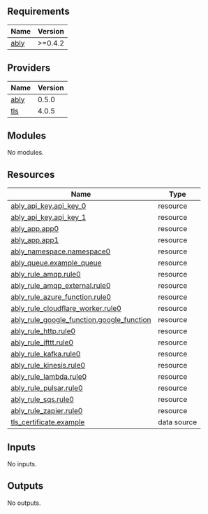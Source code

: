 ## Requirements

| Name | Version |
|------|---------|
| <a name="requirement_ably"></a> [ably](#requirement\_ably) | >=0.4.2 |

## Providers

| Name | Version |
|------|---------|
| <a name="provider_ably"></a> [ably](#provider\_ably) | 0.5.0 |
| <a name="provider_tls"></a> [tls](#provider\_tls) | 4.0.5 |

## Modules

No modules.

## Resources

| Name | Type |
|------|------|
| [ably_api_key.api_key_0](https://registry.terraform.io/providers/ably/ably/latest/docs/resources/api_key) | resource |
| [ably_api_key.api_key_1](https://registry.terraform.io/providers/ably/ably/latest/docs/resources/api_key) | resource |
| [ably_app.app0](https://registry.terraform.io/providers/ably/ably/latest/docs/resources/app) | resource |
| [ably_app.app1](https://registry.terraform.io/providers/ably/ably/latest/docs/resources/app) | resource |
| [ably_namespace.namespace0](https://registry.terraform.io/providers/ably/ably/latest/docs/resources/namespace) | resource |
| [ably_queue.example_queue](https://registry.terraform.io/providers/ably/ably/latest/docs/resources/queue) | resource |
| [ably_rule_amqp.rule0](https://registry.terraform.io/providers/ably/ably/latest/docs/resources/rule_amqp) | resource |
| [ably_rule_amqp_external.rule0](https://registry.terraform.io/providers/ably/ably/latest/docs/resources/rule_amqp_external) | resource |
| [ably_rule_azure_function.rule0](https://registry.terraform.io/providers/ably/ably/latest/docs/resources/rule_azure_function) | resource |
| [ably_rule_cloudflare_worker.rule0](https://registry.terraform.io/providers/ably/ably/latest/docs/resources/rule_cloudflare_worker) | resource |
| [ably_rule_google_function.google_function](https://registry.terraform.io/providers/ably/ably/latest/docs/resources/rule_google_function) | resource |
| [ably_rule_http.rule0](https://registry.terraform.io/providers/ably/ably/latest/docs/resources/rule_http) | resource |
| [ably_rule_ifttt.rule0](https://registry.terraform.io/providers/ably/ably/latest/docs/resources/rule_ifttt) | resource |
| [ably_rule_kafka.rule0](https://registry.terraform.io/providers/ably/ably/latest/docs/resources/rule_kafka) | resource |
| [ably_rule_kinesis.rule0](https://registry.terraform.io/providers/ably/ably/latest/docs/resources/rule_kinesis) | resource |
| [ably_rule_lambda.rule0](https://registry.terraform.io/providers/ably/ably/latest/docs/resources/rule_lambda) | resource |
| [ably_rule_pulsar.rule0](https://registry.terraform.io/providers/ably/ably/latest/docs/resources/rule_pulsar) | resource |
| [ably_rule_sqs.rule0](https://registry.terraform.io/providers/ably/ably/latest/docs/resources/rule_sqs) | resource |
| [ably_rule_zapier.rule0](https://registry.terraform.io/providers/ably/ably/latest/docs/resources/rule_zapier) | resource |
| [tls_certificate.example](https://registry.terraform.io/providers/hashicorp/tls/latest/docs/data-sources/certificate) | data source |

## Inputs

No inputs.

## Outputs

No outputs.
